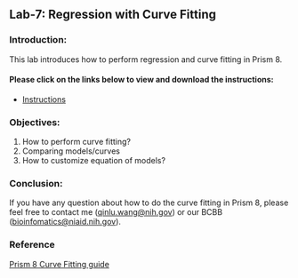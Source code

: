 ## Lab-7: Regression with Curve Fitting

### Introduction:
This lab introduces how to perform regression and curve fitting in Prism 8. 

#### Please click on the links below to view and download the instructions: 
- [Instructions](https://nih.sharepoint.com/:b:/s/GRP-NIAID-BioInformatics/SSS/EUXJmarfCB9Hp9XbDSzKZq4B4o6HkYce2bYuiWbYxJLcfQ?e=EAtWe2)

### Objectives:
1.	How to perform curve fitting?
2.	Comparing models/curves
3.	How to customize equation of models?

### Conclusion:
If you have any question about how to do the curve fitting in Prism 8, please feel free to contact me (qinlu.wang@nih.gov) or our BCBB (bioinfomatics@niaid.nih.gov). 

### Reference
[Prism 8 Curve Fitting guide](https://www.graphpad.com/guides/prism/8/curve-fitting/index.htm)
